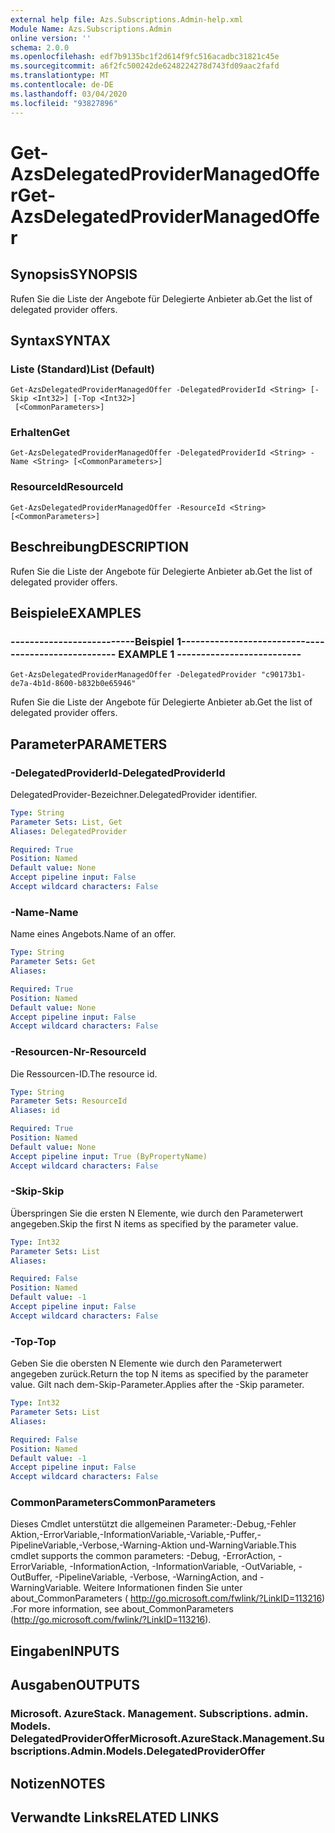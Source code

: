 ```yaml
---
external help file: Azs.Subscriptions.Admin-help.xml
Module Name: Azs.Subscriptions.Admin
online version: ''
schema: 2.0.0
ms.openlocfilehash: edf7b9135bc1f2d614f9fc516acadbc31821c45e
ms.sourcegitcommit: a6f2fc500242de6248224278d743fd09aac2fafd
ms.translationtype: MT
ms.contentlocale: de-DE
ms.lasthandoff: 03/04/2020
ms.locfileid: "93827896"
---
```

# <span data-ttu-id="6df97-101">Get-AzsDelegatedProviderManagedOffer</span><span class="sxs-lookup"><span data-stu-id="6df97-101">Get-AzsDelegatedProviderManagedOffer</span></span>

## <span data-ttu-id="6df97-102">Synopsis</span><span class="sxs-lookup"><span data-stu-id="6df97-102">SYNOPSIS</span></span>
<span data-ttu-id="6df97-103">Rufen Sie die Liste der Angebote für Delegierte Anbieter ab.</span><span class="sxs-lookup"><span data-stu-id="6df97-103">Get the list of delegated provider offers.</span></span>

## <span data-ttu-id="6df97-104">Syntax</span><span class="sxs-lookup"><span data-stu-id="6df97-104">SYNTAX</span></span>

### <span data-ttu-id="6df97-105">Liste (Standard)</span><span class="sxs-lookup"><span data-stu-id="6df97-105">List (Default)</span></span>
```
Get-AzsDelegatedProviderManagedOffer -DelegatedProviderId <String> [-Skip <Int32>] [-Top <Int32>]
 [<CommonParameters>]
```

### <span data-ttu-id="6df97-106">Erhalten</span><span class="sxs-lookup"><span data-stu-id="6df97-106">Get</span></span>
```
Get-AzsDelegatedProviderManagedOffer -DelegatedProviderId <String> -Name <String> [<CommonParameters>]
```

### <span data-ttu-id="6df97-107">ResourceId</span><span class="sxs-lookup"><span data-stu-id="6df97-107">ResourceId</span></span>
```
Get-AzsDelegatedProviderManagedOffer -ResourceId <String> [<CommonParameters>]
```

## <span data-ttu-id="6df97-108">Beschreibung</span><span class="sxs-lookup"><span data-stu-id="6df97-108">DESCRIPTION</span></span>
<span data-ttu-id="6df97-109">Rufen Sie die Liste der Angebote für Delegierte Anbieter ab.</span><span class="sxs-lookup"><span data-stu-id="6df97-109">Get the list of delegated provider offers.</span></span>

## <span data-ttu-id="6df97-110">Beispiele</span><span class="sxs-lookup"><span data-stu-id="6df97-110">EXAMPLES</span></span>

### <span data-ttu-id="6df97-111">--------------------------Beispiel 1--------------------------</span><span class="sxs-lookup"><span data-stu-id="6df97-111">-------------------------- EXAMPLE 1 --------------------------</span></span>
```
Get-AzsDelegatedProviderManagedOffer -DelegatedProvider "c90173b1-de7a-4b1d-8600-b832b0e65946"
```

<span data-ttu-id="6df97-112">Rufen Sie die Liste der Angebote für Delegierte Anbieter ab.</span><span class="sxs-lookup"><span data-stu-id="6df97-112">Get the list of delegated provider offers.</span></span>

## <span data-ttu-id="6df97-113">Parameter</span><span class="sxs-lookup"><span data-stu-id="6df97-113">PARAMETERS</span></span>

### <span data-ttu-id="6df97-114">-DelegatedProviderId</span><span class="sxs-lookup"><span data-stu-id="6df97-114">-DelegatedProviderId</span></span>
<span data-ttu-id="6df97-115">DelegatedProvider-Bezeichner.</span><span class="sxs-lookup"><span data-stu-id="6df97-115">DelegatedProvider identifier.</span></span>

```yaml
Type: String
Parameter Sets: List, Get
Aliases: DelegatedProvider

Required: True
Position: Named
Default value: None
Accept pipeline input: False
Accept wildcard characters: False
```

### <span data-ttu-id="6df97-116">-Name</span><span class="sxs-lookup"><span data-stu-id="6df97-116">-Name</span></span>
<span data-ttu-id="6df97-117">Name eines Angebots.</span><span class="sxs-lookup"><span data-stu-id="6df97-117">Name of an offer.</span></span>

```yaml
Type: String
Parameter Sets: Get
Aliases: 

Required: True
Position: Named
Default value: None
Accept pipeline input: False
Accept wildcard characters: False
```

### <span data-ttu-id="6df97-118">-Resourcen-Nr</span><span class="sxs-lookup"><span data-stu-id="6df97-118">-ResourceId</span></span>
<span data-ttu-id="6df97-119">Die Ressourcen-ID.</span><span class="sxs-lookup"><span data-stu-id="6df97-119">The resource id.</span></span>

```yaml
Type: String
Parameter Sets: ResourceId
Aliases: id

Required: True
Position: Named
Default value: None
Accept pipeline input: True (ByPropertyName)
Accept wildcard characters: False
```

### <span data-ttu-id="6df97-120">-Skip</span><span class="sxs-lookup"><span data-stu-id="6df97-120">-Skip</span></span>
<span data-ttu-id="6df97-121">Überspringen Sie die ersten N Elemente, wie durch den Parameterwert angegeben.</span><span class="sxs-lookup"><span data-stu-id="6df97-121">Skip the first N items as specified by the parameter value.</span></span>

```yaml
Type: Int32
Parameter Sets: List
Aliases: 

Required: False
Position: Named
Default value: -1
Accept pipeline input: False
Accept wildcard characters: False
```

### <span data-ttu-id="6df97-122">-Top</span><span class="sxs-lookup"><span data-stu-id="6df97-122">-Top</span></span>
<span data-ttu-id="6df97-123">Geben Sie die obersten N Elemente wie durch den Parameterwert angegeben zurück.</span><span class="sxs-lookup"><span data-stu-id="6df97-123">Return the top N items as specified by the parameter value.</span></span>
<span data-ttu-id="6df97-124">Gilt nach dem-Skip-Parameter.</span><span class="sxs-lookup"><span data-stu-id="6df97-124">Applies after the -Skip parameter.</span></span>

```yaml
Type: Int32
Parameter Sets: List
Aliases: 

Required: False
Position: Named
Default value: -1
Accept pipeline input: False
Accept wildcard characters: False
```

### <span data-ttu-id="6df97-125">CommonParameters</span><span class="sxs-lookup"><span data-stu-id="6df97-125">CommonParameters</span></span>
<span data-ttu-id="6df97-126">Dieses Cmdlet unterstützt die allgemeinen Parameter:-Debug,-Fehler Aktion,-ErrorVariable,-InformationVariable,-Variable,-Puffer,-PipelineVariable,-Verbose,-Warning-Aktion und-WarningVariable.</span><span class="sxs-lookup"><span data-stu-id="6df97-126">This cmdlet supports the common parameters: -Debug, -ErrorAction, -ErrorVariable, -InformationAction, -InformationVariable, -OutVariable, -OutBuffer, -PipelineVariable, -Verbose, -WarningAction, and -WarningVariable.</span></span> <span data-ttu-id="6df97-127">Weitere Informationen finden Sie unter about_CommonParameters ( http://go.microsoft.com/fwlink/?LinkID=113216) .</span><span class="sxs-lookup"><span data-stu-id="6df97-127">For more information, see about_CommonParameters (http://go.microsoft.com/fwlink/?LinkID=113216).</span></span>

## <span data-ttu-id="6df97-128">Eingaben</span><span class="sxs-lookup"><span data-stu-id="6df97-128">INPUTS</span></span>

## <span data-ttu-id="6df97-129">Ausgaben</span><span class="sxs-lookup"><span data-stu-id="6df97-129">OUTPUTS</span></span>

### <span data-ttu-id="6df97-130">Microsoft. AzureStack. Management. Subscriptions. admin. Models. DelegatedProviderOffer</span><span class="sxs-lookup"><span data-stu-id="6df97-130">Microsoft.AzureStack.Management.Subscriptions.Admin.Models.DelegatedProviderOffer</span></span>

## <span data-ttu-id="6df97-131">Notizen</span><span class="sxs-lookup"><span data-stu-id="6df97-131">NOTES</span></span>

## <span data-ttu-id="6df97-132">Verwandte Links</span><span class="sxs-lookup"><span data-stu-id="6df97-132">RELATED LINKS</span></span>


